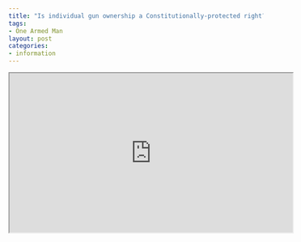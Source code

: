 ```yaml
---
title: "Is individual gun ownership a Constitutionally-protected right?"
tags:
- One Armed Man
layout: post
categories:
- information
---
```


<iframe width="560" height="315" src="https://www.youtube.com/embed/rEqGBOt32NM" title="Is Gun Ownership a Right?"></iframe>